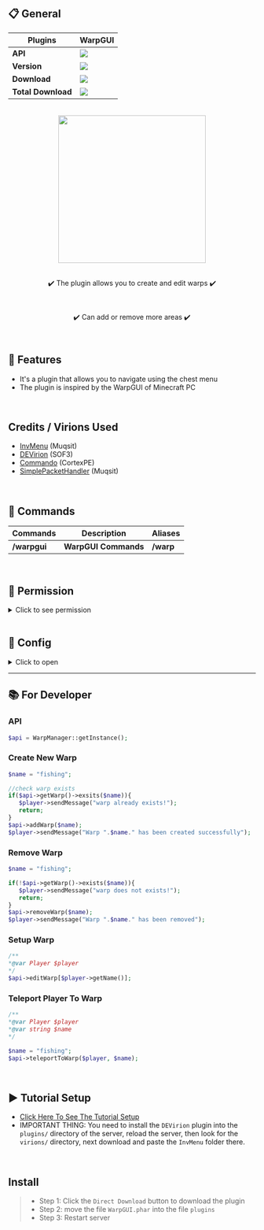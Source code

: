 ## 📋 General

| **Plugins** | **WarpGUI** |
| --- | --- |
| **API** | **<a href="https://poggit.pmmp.io/p/WarpGUI"><img src="https://poggit.pmmp.io/shield.api/WarpGUI"></a>** |
| **Version** | **<a href="https://poggit.pmmp.io/p/WarpGUI"><img src="https://poggit.pmmp.io/shield.state/WarpGUI"></a>** |
| **Download** | **<a href="https://poggit.pmmp.io/p/WarpGUI"><img src="https://poggit.pmmp.io/shield.dl/WarpGUI"></a>** |
| **Total Download** | **<a href="https://poggit.pmmp.io/p/WarpGUI"><img src="https://poggit.pmmp.io/shield.dl.total/WarpGUI"></a>** |
<br>


<div align="center">
<img src="https://github.com/Clickedtran/WarpGUI-PM4/blob/Master/icon.png" width="300px" height="auto">
</div>
<br>

<p align="center">✔️ The plugin allows you to create and edit warps ✔️</p>
<br>
<p align="center">✔️ Can add or remove more areas ✔️</p>
<br>

## 📖 Features
- It's a plugin that allows you to navigate using the chest menu
- The plugin is inspired by the WarpGUI of Minecraft PC

<br>

## Credits / Virions Used
- [InvMenu](https://github.com/Muqsit/InvMenu) (Muqsit)
- [DEVirion](https://github.com/poggit/devirion) (SOF3)
- [Commando](https://github.com/CortexPE/Commando) (CortexPE)
- [SimplePacketHandler](https://github.com/muqsit/SimplePacketHandler) (Muqsit)

<br>

## 💬 Commands
| **Commands** | **Description** | **Aliases** |
| --- | --- | --- |
| **/warpgui** | **WarpGUI Commands** | **/warp** |

<br>

## 📝 Permission

<details> 
  <summary>Click to see permission</summary>

- use permission `warpgui.command` to use command /warpgui
- use permission `warpgui.command.help` to use command /warpgui help
- use permission `warpgui.command.create` to use command /warpgui create
- use permission `warpgui.command.remove` to use command /warpgui remove
- use permission `warpgui.command.setup` to use command /warpgui setup
- use permission `warpgui.command.list` to use command /warpgui list

</details>

<br>

## 📜 Config

<details>
  <summary>Click to open</summary>

```yaml
---
# WarpGUI config.yml
#    
#    ░██╗░░░░░░░██╗░█████╗░██████╗░██████╗░░██████╗░██╗░░░██╗██╗
#    ░██║░░██╗░░██║██╔══██╗██╔══██╗██╔══██╗██╔════╝░██║░░░██║██║
#    ░╚██╗████╗██╔╝███████║██████╔╝██████╔╝██║░░██╗░██║░░░██║██║
#    ░░████╔═████║░██╔══██║██╔══██╗██╔═══╝░██║░░╚██╗██║░░░██║██║
#    ░░╚██╔╝░╚██╔╝░██║░░██║██║░░██║██║░░░░░╚██████╔╝╚██████╔╝██║
#    ░░░╚═╝░░░╚═╝░░╚═╝░░╚═╝╚═╝░░╚═╝╚═╝░░░░░░╚═════╝░░╚═════╝░╚═╝
#
# Message Teleport To Warp
# Use {warp} to get warp name
msg-teleport: "§aSuccessfully teleport to warp§6 {warp}"

# Menu WarpGUI Name
menu-name: "WarpGUI"
...
```
</details>

---
## 📚 For Developer
### API
```php
$api = WarpManager::getInstance();
```
### Create New Warp
```php
$name = "fishing";

//check warp exists
if($api->getWarp()->exsits($name)){
   $player->sendMessage("warp already exists!");
   return;
}
$api->addWarp($name);
$player->sendMessage("Warp ".$name." has been created successfully");
```
### Remove Warp
```php
$name = "fishing";

if(!$api->getWarp()->exists($name)){
   $player->sendMessage("warp does not exists!");
   return;
}
$api->removeWarp($name);
$player->sendMessage("Warp ".$name." has been removed");
```
### Setup Warp
```php
/**
*@var Player $player
*/
$api->editWarp[$player->getName()];
```
### Teleport Player To Warp
```php
/**
*@var Player $player
*@var string $name
*/

$name = "fishing";
$api->teleportToWarp($player, $name);
```
<br>

## ▶️ Tutorial Setup
- [Click Here To See The Tutorial Setup](https://www.youtube.com/watch?v=KRF0pttAR04)
- IMPORTANT THING: You need to install the `DEVirion` plugin into the `plugins/` directory of the server, reload the server, then look for the `virions/` directory, next download and paste the `InvMenu` folder there.

<br>

## Install
>- Step 1: Click the `Direct Download` button to download the plugin
>- Step 2: move the file `WarpGUI.phar` into the file `plugins`
>- Step 3: Restart server

<br>
